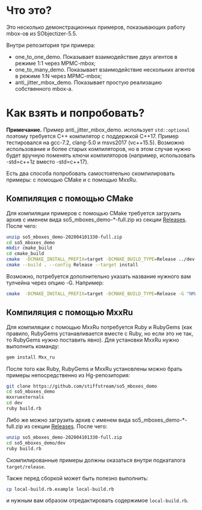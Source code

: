 # Что это?

Это несколько демонстрационных примеров, показывающих работу mbox-ов из SObjectizer-5.5.

Внутри репозитория три примера:

* one_to_one_demo. Показывает взаимодействие двух агентов в режиме 1:1 через MPMC-mbox;
* one_to_many_demo. Показывает взаимодействие нескольких агентов в режиме 1:N через MPMC-mbox;
* anti_jitter_mbox_demo. Показывает простую реализацию собственного mbox-а.

# Как взять и попробовать?

**Примечание.** Пример anti_jitter_mbox_demo. использует `std::optional` поэтому требуется C++ компилятор с поддержкой C++17. Пример тестировался на gcc-7.2, clang-5.0 и msvs2017 (vc++15.5). Возможно использование и более старых компиляторов, но в этом случае нужно будет вручную поменять ключи компиляторов (например, использовать -std=c++1z вместо -std=c++17).

Есть два способа попробовать самостоятельно скомпилировать примеры: с помощью CMake и с помощью MxxRu.

## Компиляция с помощью CMake

Для компиляции примеров с помощью CMake требуется загрузить архив с именем вида so5_mboxes_demo-*-full.zip из секции [Releases](https://github.com/stiffstream/so5_mboxes_demo/releases/). После чего:

```sh
unzip so5_mboxes_demo-202004101330-full.zip
cd so5_mboxes_demo
mkdir cmake_build
cd cmake_build
cmake  -DCMAKE_INSTALL_PREFIX=target -DCMAKE_BUILD_TYPE=Release ../dev
cmake --build . --config Release --target install
```

Возможно, потребуется дополнительно указать название нужного вам тулчейна через опцию -G. Например:

```sh
cmake  -DCMAKE_INSTALL_PREFIX=target -DCMAKE_BUILD_TYPE=Release -G "NMake Makefiles" ../dev
```

## Компиляция с помощью MxxRu

Для компиляции с помощью MxxRu потребуется Ruby и RubyGems (как правило, RubyGems устанавливается вместе с Ruby, но если это не так, то RubyGems нужно поставить явно). Для установки MxxRu нужно выполнить команду:

```sh
gem install Mxx_ru
```

После того как Ruby, RubyGems и MxxRu установлены можно брать примеры непосредственно из Hg-репозитория:

```sh
git clone https://github.com/stiffstream/so5_mboxes_demo
cd so5_mboxes_demo
mxxruexternals
cd dev
ruby build.rb
```

Либо же можно загрузить архив с именем вида so5_mboxes_demo-*-full.zip из секции [Releases](https://github.com/so5_mboxes_demo/releases/). После чего:

```sh
unzip so5_mboxes_demo-202004101330-full.zip
cd so5_mboxes_demo/dev
ruby build.rb
```

Скомпилированные примеры должны оказаться внутри подкаталога `target/release`.

Также перед сборкой может быть полезно выполнить:

```sh
cp local-build.rb.example local-build.rb
```

и нужным вам образом отредактировать содержимое `local-build.rb`.

